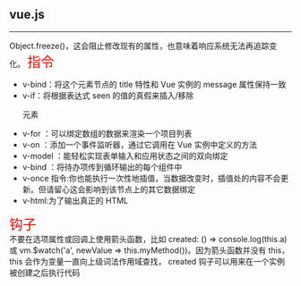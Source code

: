 ## vue.js

---

Object.freeze()，这会阻止修改现有的属性，也意味着响应系统无法再追踪变化。
<font color=red size=5px>指令</font>
- v-bind：将这个元素节点的 title 特性和 Vue 实例的 message 属性保持一致
- v-if：将根据表达式 seen 的值的真假来插入/移除 <p> 元素
- v-for ：可以绑定数组的数据来渲染一个项目列表
- v-on ：添加一个事件监听器，通过它调用在 Vue 实例中定义的方法
- v-model ：能轻松实现表单输入和应用状态之间的双向绑定
- v-bind ：将待办项传到循环输出的每个组件中
- v-once 指令:你也能执行一次性地插值，当数据改变时，插值处的内容不会更新。但请留心这会影响到该节点上的其它数据绑定
- v-html:为了输出真正的 HTML

<font color=red size=5px>钩子</font>	
不要在选项属性或回调上使用箭头函数，比如 created: () => console.log(this.a) 或 vm.$watch('a', newValue => this.myMethod())。因为箭头函数并没有 this，this 会作为变量一直向上级词法作用域查找，
created 钩子可以用来在一个实例被创建之后执行代码
